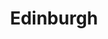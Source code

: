 ---
title: Edinburgh
crosslinks:
- Scotland
- gifs
- glasgow
- WordAvalanches
- manchester
- gonewild
- California
- Doner
- headphones
- LifeProTips
- knitting
- BoycottEdinFest
- pocketsand
- sex
- theworldisflat
- ukpolitics
- foodnyc
- avocadosgonewild
- doner
- AskUK
---